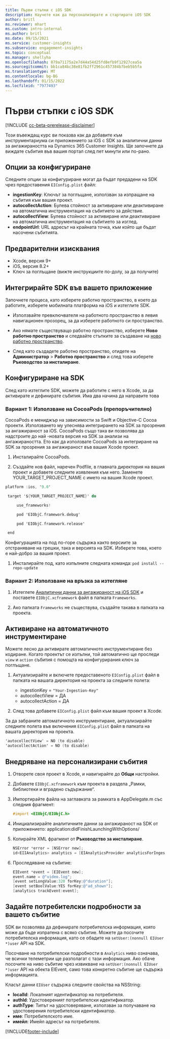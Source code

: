 ```yaml
---
title: Първи стъпки с iOS SDK
description: Научете как да персонализирате и стартирате iOS SDK
author: britl
ms.reviewer: mhart
ms.custom: intro-internal
ms.author: britl
ms.date: 09/15/2021
ms.service: customer-insights
ms.subservice: engagement-insights
ms.topic: conceptual
ms.manager: shellyha
ms.openlocfilehash: 879a71175a2e7d44a54d25fd8efb9f12927cea5a
ms.sourcegitcommit: bb1ca84bc38e81fb2ff2961c457384b7beb5b5fa
ms.translationtype: MT
ms.contentlocale: bg-BG
ms.lasthandoff: 01/15/2022
ms.locfileid: "7977493"
---
```

# <a name="get-started-with-the-ios-sdk"></a>Първи стъпки с iOS SDK

[!INCLUDE [cc-beta-prerelease-disclaimer](includes/cc-beta-prerelease-disclaimer.md)]

Този въвеждащ курс ви показва как да добавите към инструментариума си приложението за iOS с SDK за аналитични данни за ангажираността на Dynamics 365 Customer Insights. Ще започнете да виждате събития във вашия портал след пет минути или по-рано.

## <a name="configuration-options"></a>Опции за конфигуриране

Следните опции за конфигуриране могат да бъдат предадени на SDK чрез предоставения `EIConfig.plist` файл:

- **ingestionKey**: Ключът за поглъщане, използван за изпращане на събития към вашия проект.
- **autocollectAction**: Булева стойност за активиране или деактивиране на автоматична инструментация на събитието за действие.
- **autocollectView**: Булева стойност за активиране или деактивиране на автоматична инструментация на събитието за изглед.
- **endpointUrl**: URL адресът на крайната точка, към който ще бъдат насочени събитията.

## <a name="prerequisites"></a>Предварителни изисквания

- Xcode, версия 9+
- iOS, версия 8.2+
- Ключ за поглъщане (вижте инструкциите по-долу, за да получите)

## <a name="integrate-the-sdk-into-your-application"></a>Интегрирайте SDK във вашето приложение

Започнете процеса, като изберете работно пространство, в което да работите, изберете мобилната платформа на iOS и изтеглите SDK.

- Използвайте превключвателя на работното пространство в левия навигационен прозорец, за да изберете работното си пространство.

- Ако нямате съществуващо работно пространство, изберете **Ново работно пространство** и следвайте стъпките за създаване на [ново работно пространство](create-workspace.md).

- След като създадете работно пространство, отидете на **Администратор** > **Работно пространство** и след това изберете **Ръководство за инсталиране**.

## <a name="configure-the-sdk"></a>Конфигуриране на SDK

След като изтеглите SDK, можете да работите с него в Xcode, за да активирате и дефинирате събития. Има два начина да направите това

### <a name="option-1-using-cocoapods-recommended"></a>Вариант 1: Използване на CocoaPods (препоръчително)
CocoaPods е мениджър на зависимости за Swift и Objective-C Cocoa проекти. Използването му улеснява интегрирането на SDK за прозрения за ангажираност за iOS. CocoaPods също така ви позволява да надстроите до най -новата версия на SDK за анализи на ангажираността. Ето как да използвате CocoaPods за интегриране на SDK за прозрения за ангажираност във вашия Xcode проект. 

1. Инсталирайте CocoaPods. 

1. Създайте нов файл, наречен Podfile, в главната директория на вашия проект и добавете следните изявления към него. Заменете YOUR_TARGET_PROJECT_NAME с името на вашия Xcode проект. 
```objectivec
platform :ios, '9.0'  

 target '${YOUR_TARGET_PROJECT_NAME}' do 

     use_frameworks!   

     pod 'EIObjC.framework.debug' 

     pod 'EIObjC.framework.release' 

 end 
```
Конфигурацията на под по-горе съдържа както версиите за отстраняване на грешки, така и версията на SDK. Изберете това, което е най-добро за вашия проект.

1. Инсталирайте под, като изпълните следната команда: `pod install --repo-update `

### <a name="option-2-using-download-link"></a>Вариант 2: Използване на връзка за изтегляне

1. Изтеглете [Аналитични данни за ангажираност на iOS SDK](https://download.pi.dynamics.com/sdk/EI-SDKs/ei-ios-sdk.zip) и поставете `EIObjC.xcframework` файл в папката `Frameworks`.

1. Ако папката `Frameworks` не съществува, създайте такава в папката на проекта.

## <a name="enable-auto-instrumentation"></a>Активиране на автоматичното инструментиране
 
Можете лесно да активирате автоматичното инструментиране без кодиране. Когато проектът се изпълни, той автоматично ще проследи `view` и `action` събития с помощта на конфигурирания ключ за поглъщане. 

1. Актуализирайте и включете предоставеното `EIConfig.plist` файл в папката на вашата директория на проекта за следните полета:
    - ingestionKey = `"Your-Ingestion-Key"`
    - autocollectView = ДА
    - autocollectAction = ДА

2. След това добавете `EIConfig.plist` файл към вашия проект в Xcode. 



За да забраните автоматичното инструментиране, актуализирайте следните полета във включения `EIConfig.plist` файл в папката на вашата директория на проекта. 

```objectivec
'autocollectView' = NO (to disable)
'autocollectAction' = NO (to disable)
```


## <a name="implement-custom-events"></a>Внедряване на персонализирани събития

1. Отворете своя проект в Xcode, и навигирайте до **Общи** настройки. 
1. Добавете `EIObjC.xcframework` към проекта в раздела „Рамки, библиотеки и вградено съдържание“.

1. Импортирайте файла на заглавката за рамката в AppDelegate.m със следния фрагмент:

    ```objectivec
    #import <EIObjC/EIObjC.h>
    ```

1. Инициализирайте аналитичните данни за ангажираност на SDK от приложението: application:didFinishLaunchingWithOptions/
1. Копирайте XML фрагмент от **Ръководство за инсталиране**.

    ```objectivec
    NSError *error = [NSError new];
    id<EIIAnalytics> analytics = [EIAnalyticsProvider analyticsForIngestionKey:nil error:&error];
    ```

1. Проследяване на събитие:

    ```objectivec
    EIEvent *event = [EIEvent new];
    event.name = @"video.log";
    [event setLongValue:320 forKey:@"duration"];
    [event setBoolValue:YES forKey:@"ad_shown"];
    [analytics trackEvent:event];
    ```

## <a name="set-user-details-for-your-event"></a>Задайте потребителски подробности за вашето събитие

SDK ви позволява да дефинирате потребителска информация, която може да бъде изпратена с всяко събитие. Можете да посочите потребителска информация, като се обадите на `setUser:(nonnull EIUser *)user` API на SDK.

Посочване на потребителски подробности в `Analytics` ниво означава, че всички телеметрии ще разполагат с тази информация. Ако обаче посочите на ниво събитие чрез извикване на `setUser:(nonnull EIUser *)user` API на обекта EIEvent, само това конкретно събитие ще съдържа информацията.

Класът данни `EIUser` съдържа следните свойства на NSString:

- **localId**: Локалният идентификатор на потребителя.
- **authId**: Удостовереният потребителски идентификатор.
- **authType**: Типът на удостоверяване, използван за получаване на удостоверения потребителски идентификатор.
- **име**: Потребителското име.
- **имейл**: Имейл адресът на потребителя.


[!INCLUDE[footer-include](../includes/footer-banner.md)]
